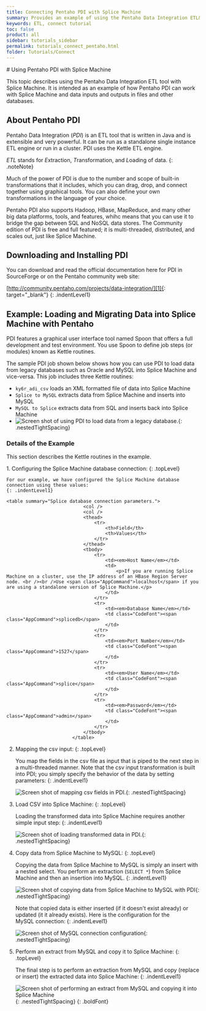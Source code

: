 ```yaml
---
title: Connecting Pentaho PDI with Splice Machine
summary: Provides an example of using the Pentaho Data Integration ETL&#160;tool with Splice&#160;Machine.
keywords: ETL, connect tutorial
toc: false
product: all
sidebar: tutorials_sidebar
permalink: tutorials_connect_pentaho.html
folder: Tutorials/Connect
---
```

<section>
<div class="TopicContent" data-swiftype-index="true" markdown="1">
# Using Pentaho PDI with Splice Machine

This topic describes using the Pentaho Data Integration ETL tool with
Splice Machine. It is intended as an example of how Pentaho PDI can work
with Splice Machine and data inputs and outputs in files and other
databases.

## About Pentaho PDI

Pentaho Data Integration (*PDI*) is an ETL tool that is written in Java
and is extensible and very powerful. It can be run as a standalone
single instance ETL engine or run in a cluster. PDI uses the Kettle
ETL engine.

*ETL* stands for *E*xtraction, *T*ransformation, and *L*oading of data.
{: .noteNote}

Much of the power of PDI is due to the number and scope of built-in
transformations that it includes, which you can drag, drop, and connect
together using graphical tools. You can also define your own
transformations in the language of your choice.

Pentaho PDI also supports Hadoop, HBase, MapReduce, and many other big
data platforms, tools, and features, whihc means that you can use it to
bridge the gap between SQL and NoSQL data stores. The Community edition
of PDI is free and full featured; it is multi-threaded, distributed, and
scales out, just like Splice Machine.

## Downloading and Installing PDI

You can download and read the official documentation here for PDI in
SourceForge or on the Pentaho community web site:

[http://community.pentaho.com/projects/data-integration/][1]{:
target="_blank"}
{: .indentLevel1}

## Example: Loading and Migrating Data into Splice Machine with Pentaho

PDI features a graphical user interface tool named Spoon that offers a
full development and test environment. You use Spoon to define job steps
(or modules) known as Kettle routines.

The sample PDI job shown below shows how you can use PDI to load data
from legacy databases such as Oracle and MySQL into Splice Machine and
vice-versa. This job includes three Kettle routines:

* `ky6r_adi_csv` loads an XML formatted file of data into Splice Machine
* `Splice to MySQL` extracts data from Splice Machine and inserts into
  MySQL
* `MySQL to Splice` extracts data from SQL and inserts back into Splice
  Machine
* ![Screen shot of using PDI to load data from a legacy
  database.](images/Using.Pentaho1.png){: .nestedTightSpacing}

### Details of the Example

This section describes the Kettle routines in the example.

<div class="opsStepsList" markdown="1">
1.  Configuring the Splice Machine database connection:
    {: .topLevel}
    
    For our example, we have configured the Splice Machine database
    connection using these values:
    {: .indentLevel1}
    
    <table summary="Splice database connection parameters.">
                                <col />
                                <col />
                                <thead>
                                    <tr>
                                        <th>Field</th>
                                        <th>Values</th>
                                    </tr>
                                </thead>
                                <tbody>
                                    <tr>
                                        <td><em>Host Name</em></td>
                                        <td>
                                            <p>If you are running Splice Machine on a cluster, use the IP address of an HBase Region Server node. <br /><br />Use <span class="AppCommand">localhost</span> if you are using a standalone version of Splice Machine.</p>
                                        </td>
                                    </tr>
                                    <tr>
                                        <td><em>Database Name</em></td>
                                        <td class="CodeFont"><span class="AppCommand">splicedb</span>
                                        </td>
                                    </tr>
                                    <tr>
                                        <td><em>Port Number</em></td>
                                        <td class="CodeFont"><span class="AppCommand">1527</span>
                                        </td>
                                    </tr>
                                    <tr>
                                        <td><em>User Name</em></td>
                                        <td class="CodeFont"><span class="AppCommand">splice</span>
                                        </td>
                                    </tr>
                                    <tr>
                                        <td><em>Password</em></td>
                                        <td class="CodeFont"><span class="AppCommand">admin</span>
                                        </td>
                                    </tr>
                                </tbody>
                            </table>

2.  Mapping the csv input:
    {: .topLevel}
    
    You map the fields in the csv file as input that is piped to the
    next step in a multi-threaded manner. Note that the csv input
    transformation is built into PDI; you simply specify the behavior of
    the data by setting parameters:
    {: .indentLevel1}
    
    ![Screen shot of mapping csv fields in
    PDI.](images/Using.Pentaho3.png){: .nestedTightSpacing}

3.  Load CSV into Splice Machine:
    {: .topLevel}
    
    Loading the transformed data into Splice Machine requires another
    simple input step:
    {: .indentLevel1}
    
    ![Screen shot of loading transformed data in
    PDI.](images/Using.Pentaho4.png){: .nestedTightSpacing}

4.  Copy data from Splice Machine to MySQL:
    {: .topLevel}
    
    Copying the data from Splice Machine to MySQL is simply an insert
    with a nested select. You perform an extraction (`SELECT *`) from
    Splice Machine and then an insertion into MySQL.
    {: .indentLevel1}
    
    ![Screen shot of copying data from Splice Machine to MySQL with
    PDI](images/Using.Pentaho5.png){: .nestedTightSpacing}
    
    Note that copied data is either inserted (if it doesn't exist
    already) or updated (it it already exists). Here is the
    configuration for the MySQL connection:
    {: .indentLevel1}
    
    ![Screen shot of MySQL connection
    configuration](images/Using.Pentaho6.png){: .nestedTightSpacing}

5.  Perform an extract from MySQL and copy it to Splice Machine:
    {: .topLevel}
    
    The final step is to perform an extraction from MySQL and copy
    (replace or insert) the extracted data into Splice Machine:
    {: .indentLevel1}
    
    ![Screen shot of performing an extract from MySQL and copying it
    into Splice Machine](images/Using.Pentaho7.png){:
    .nestedTightSpacing}
{: .boldFont}

</div>
</div>
</section>



[1]: http://community.pentaho.com/projects/data-integration/
